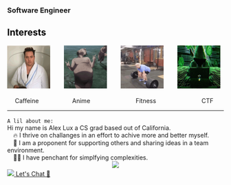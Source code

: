 ### Software Engineer
<div style="border:50px; color:black;">
  <h2> Interests </h2>
<img src="Github-Assets/coffee.gif" width="100px" height="100px" style="border:50px; color:black;" />&emsp;&emsp;
<img src="Github-Assets/attack-on-titan-funny.gif" width="100px" height="100px"/>&emsp;&emsp;
<img src="Github-Assets/weightlifting-lifting-weights.gif" width="100px" height="100px"/>&emsp;&emsp;
<img src="Github-Assets/hacker-python.gif" width="100px" height="100px"/>&emsp;&emsp;
</div>
&emsp; Caffeine &emsp;&emsp;&emsp;&emsp;&emsp; Anime &emsp;&emsp;&emsp;&emsp;&emsp;&emsp;&emsp; Fitness &emsp;&emsp;&emsp;&emsp;&emsp;&emsp;&emsp; CTF

<!--
<div style="justify-content:space-evenly;">
  <ul style="list-style-type:none;"> 
    <li style="list-style-type:none;">Coffee</li>
    <li style="list-style-type:none;">Anime</li>
  </ul>
</div>
-->

<hr/>
<code>A lil about me: </code><br />
Hi my name is Alex Lux a CS grad based out of California.<br />
&emsp;🔥 I thrive on challanges in an effort to achive more and better myself.<br />
&emsp;🤝 I am a proponent for supporting others and sharing ideas in a team environment.<br />
&emsp;👨‍💻 I have penchant for simplfying complexities.<br /> 

<div align="center">
<img src="https://visitor-badge.glitch.me/badge?page_id=alexlux58.visitor-badge&left_color=red&right_color=blue&left_text=visitors" /> 
</div>

<a href="https://www.linkedin.com/in/alex-lux/" target="_blank">
  <img src="https://img.shields.io/badge/LinkedIn-0077B5?style=for-the-badge&logo=linkedin&logoColor=white" />
</a>

<!--
<a href="alexlux58" target="_blank">
  <img src="https://img.shields.io/badge/Gmail-D14836?style=for-the-badge&logo=gmail&logoColor=white" />
</a>
-->

<a href ="mailto:alexlux58@gmail.com?subject=From Github">
Let's Chat 💭
</a>

<!--
**alexlux58/alexlux58** is a ✨ _special_ ✨ repository because its `README.md` (this file) appears on your GitHub profile.

Here are some ideas to get you started:

- 🔭 I’m currently working on ...
- 🌱 I’m currently learning ...
- 👯 I’m looking to collaborate on ...
- 🤔 I’m looking for help with ...
- 💬 Ask me about ...
- 📫 How to reach me: ...
- 😄 Pronouns: ...
- ⚡ Fun fact: ...
-->

